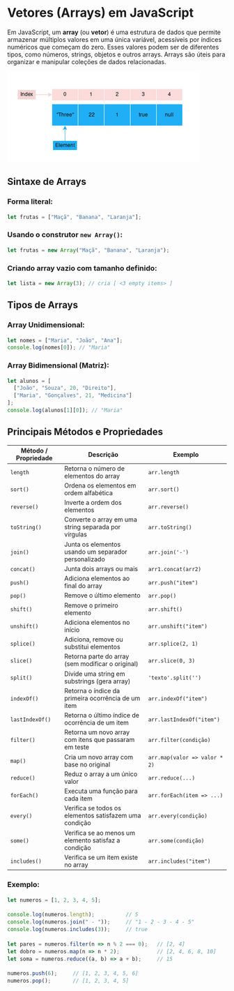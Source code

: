 # Vetores (Arrays) em JavaScript

Em JavaScript, um **array** (ou **vetor**) é uma estrutura de dados que permite armazenar múltiplos valores em uma única variável, acessíveis por índices numéricos que começam do zero. Esses valores podem ser de diferentes tipos, como números, strings, objetos e outros arrays. Arrays são úteis para organizar e manipular coleções de dados relacionadas. 

![Array JavaScript](../assets/array-js.jpg)


## Sintaxe de Arrays

### Forma literal:

```js
let frutas = ["Maçã", "Banana", "Laranja"];
```

### Usando o construtor `new Array()`:

```js
let frutas = new Array("Maçã", "Banana", "Laranja");
```

### Criando array vazio com tamanho definido:

```js
let lista = new Array(3); // cria [ <3 empty items> ]
```

## Tipos de Arrays

### Array Unidimensional:

```js
let nomes = ["Maria", "João", "Ana"];
console.log(nomes[0]); // "Maria"
```

### Array Bidimensional (Matriz):

```js
let alunos = [
  ["João", "Souza", 20, "Direito"],
  ["Maria", "Gonçalves", 21, "Medicina"]
];
console.log(alunos[1][0]); // "Maria"
```

## Principais Métodos e Propriedades

| Método / Propriedade | Descrição                                              | Exemplo                          |
|----------------------|--------------------------------------------------------|----------------------------------|
| `length`             | Retorna o número de elementos do array                 | `arr.length`                     |
| `sort()`             | Ordena os elementos em ordem alfabética                | `arr.sort()`                     |
| `reverse()`          | Inverte a ordem dos elementos                          | `arr.reverse()`                  |
| `toString()`         | Converte o array em uma string separada por vírgulas   | `arr.toString()`                 |
| `join()`             | Junta os elementos usando um separador personalizado   | `arr.join('-')`                  |
| `concat()`           | Junta dois arrays ou mais                              | `arr1.concat(arr2)`              |
| `push()`             | Adiciona elementos ao final do array                   | `arr.push("item")`               |
| `pop()`              | Remove o último elemento                               | `arr.pop()`                      |
| `shift()`            | Remove o primeiro elemento                             | `arr.shift()`                    |
| `unshift()`          | Adiciona elementos no início                           | `arr.unshift("item")`            |
| `splice()`           | Adiciona, remove ou substitui elementos                | `arr.splice(2, 1)`               |
| `slice()`            | Retorna parte do array (sem modificar o original)      | `arr.slice(0, 3)`                |
| `split()`            | Divide uma string em substrings (gera array)           | `'texto'.split('')`              |
| `indexOf()`          | Retorna o índice da primeira ocorrência de um item     | `arr.indexOf("item")`            |
| `lastIndexOf()`      | Retorna o último índice de ocorrência de um item       | `arr.lastIndexOf("item")`        |
| `filter()`           | Retorna um novo array com itens que passaram em teste  | `arr.filter(condição)`           |
| `map()`              | Cria um novo array com base no original                | `arr.map(valor => valor * 2)`    |
| `reduce()`           | Reduz o array a um único valor                         | `arr.reduce(...)`                |
| `forEach()`          | Executa uma função para cada item                      | `arr.forEach(item => ...)`       |
| `every()`            | Verifica se todos os elementos satisfazem uma condição | `arr.every(condição)`            |
| `some()`             | Verifica se ao menos um elemento satisfaz a condição   | `arr.some(condição)`             |
| `includes()`         | Verifica se um item existe no array                    | `arr.includes("item")`           |




### Exemplo:

```js
let numeros = [1, 2, 3, 4, 5];

console.log(numeros.length);          // 5
console.log(numeros.join(" - "));     // "1 - 2 - 3 - 4 - 5"
console.log(numeros.includes(3));     // true

let pares = numeros.filter(n => n % 2 === 0);   // [2, 4]
let dobro = numeros.map(n => n * 2);            // [2, 4, 6, 8, 10]
let soma = numeros.reduce((a, b) => a + b);     // 15

numeros.push(6);     // [1, 2, 3, 4, 5, 6]
numeros.pop();       // [1, 2, 3, 4, 5]
```
